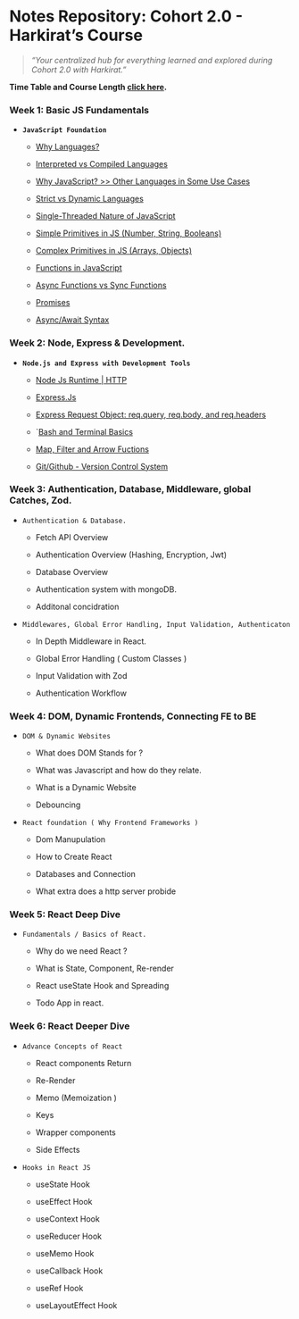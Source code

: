 # Notes Repository: Cohort 2.0 - Harkirat’s Course

> _“Your centralized hub for everything learned and explored during Cohort 2.0 with Harkirat.”_

**Time Table and Course Length [click here](./Notes/process/Time_chart.md).**

### Week 1: Basic JS Fundamentals

- **`JavaScript Foundation`**

  - [Why Languages?](./Notes/Week_1/Javascript_Foundation.md)

  - [Interpreted vs Compiled Languages](./Notes/Week_1/Javascript_Foundation.md)

  - [Why JavaScript? >> Other Languages in Some Use Cases](./Notes/Week_1/Javascript_Foundation.md)

  - [Strict vs Dynamic Languages](./Notes/Week_1/Javascript_Foundation.md)

  - [Single-Threaded Nature of JavaScript](./Notes/Week_1/Javascript_Foundation.md)

  - [Simple Primitives in JS (Number, String, Booleans)](./Notes/Week_1/Javascript_Foundation.md)

  - [Complex Primitives in JS (Arrays, Objects)](./Notes/Week_1/Javascript_Foundation.md)

  - [Functions in JavaScript](./Notes/Week_1/Javascript_Foundation.md)

  - [Async Functions vs Sync Functions](./Notes/Week_1/Javascript_Foundation.md)

  - [Promises](./Notes/Week_1/Javascript_Foundation.md)

  - [Async/Await Syntax](./Notes/Week_1/Javascript_Foundation.md)

### Week 2: Node, Express & Development.

- **`Node.js and Express with Development Tools`**

  - [Node Js Runtime | HTTP](./Notes/Week_2/Node_Express_and_Development.md)

  - [Express.Js](./Notes/Week_2/Node_Express_and_Development.md)

  - [Express Request Object: req.query, req.body, and req.headers](./Notes/Week_2/Node_Express_and_Development.md)

  - \`[Bash and Terminal Basics](./Notes/Week_2/Node_Express_and_Development.md)

  - [Map, Filter and Arrow Fuctions](./Notes/Week_2/Node_Express_and_Development.md)

  - [Git/Github - Version Control System](./Notes/Week_2/Node_Express_and_Development.md)

### Week 3: Authentication, Database, Middleware, global Catches, Zod.

- `Authentication & Database.`&#x20;

  - Fetch API Overview

  - Authentication Overview (Hashing, Encryption, Jwt)

  - Database Overview

  - Authentication system with mongoDB.

  - Additonal concidration

- `Middlewares, Global Error Handling, Input Validation, Authenticaton`

  - In Depth Middleware in React.&#x20;

  - Global Error Handling ( Custom Classes )

  - Input Validation with Zod

  - Authentication Workflow

### Week 4: DOM, Dynamic Frontends, Connecting FE to BE

- `DOM & Dynamic Websites`

  - What does DOM Stands for ?

  - What was Javascript and how do they relate.

  - What is a Dynamic Website

  - Debouncing

- `React foundation ( Why Frontend Frameworks )`

  - Dom Manupulation

  - How to Create React

  - Databases and Connection&#x20;

  - What extra does a http server probide

### Week 5: React Deep Dive

- `Fundamentals / Basics of React.`&#x20;

  - Why do we need React ?

  - What is State, Component, Re-render

  - React useState Hook and Spreading

  - Todo App in react.&#x20;

### Week 6: React Deeper Dive

- `Advance Concepts of React`

  - React components Return

  - Re-Render

  - Memo (Memoization )

  - Keys

  - Wrapper components

  - Side Effects

- `Hooks in React JS`

  - useState Hook

  - useEffect Hook

  - useContext Hook

  - useReducer Hook

  - useMemo Hook

  - useCallback Hook

  - useRef Hook

  - useLayoutEffect Hook

